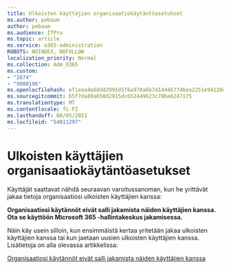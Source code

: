 ```yaml
---
title: Ulkoisten käyttäjien organisaatiokäytäntöasetukset
ms.author: pebaum
author: pebaum
ms.audience: ITPro
ms.topic: article
ms.service: o365-administration
ROBOTS: NOINDEX, NOFOLLOW
localization_priority: Normal
ms.collection: Adm_O365
ms.custom:
- "2674"
- "9000196"
ms.openlocfilehash: ef1eaa4e6ddd2995d5f6a970a6b7d1444b7746ea2251e94220c857b10da41d0d
ms.sourcegitcommit: b5f7da89a650d2915dc652449623c78be6247175
ms.translationtype: MT
ms.contentlocale: fi-FI
ms.lasthandoff: 08/05/2021
ms.locfileid: "54011297"
---
```

# <a name="organization-policy-settings-for-external-users"></a>Ulkoisten käyttäjien organisaatiokäytäntöasetukset

Käyttäjät saattavat nähdä seuraavan varoitussanoman, kun he yrittävät jakaa tietoja organisaatiosi ulkoisten käyttäjien kanssa: 

   **Organisaatiosi käytännöt eivät salli jakamista näiden käyttäjien kanssa. Ota se käyttöön Microsoft 365 -hallintakeskus jakamisessa.** 

Näin käy usein silloin, kun ensimmäistä kertaa yritetään jakaa ulkoisten käyttäjien kanssa tai kun jaetaan uusien ulkoisten käyttäjien kanssa. Lisätietoja on alla olevassa artikkelissa:

[Organisaatiosi käytännöt eivät salli jakamista näiden käyttäjien kanssa](https://docs.microsoft.com/sharepoint/support/administration/organization-policies-do-not-allow-you-to-share-with-users-error)






